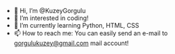 - 👋 Hi, I’m @KuzeyGorgulu
- 👀 I’m interested in coding!
- 🌱 I’m currently learning Python, HTML, CSS
- 📫 How to reach me: You can easily send an e-mail to gorgulukuzey@gmail.com mail account!

<!---
NorthString/NorthString is a ✨ special ✨ repository because its `README.md` (this file) appears on your GitHub profile.
You can click the Preview link to take a look at your changes.
--->

